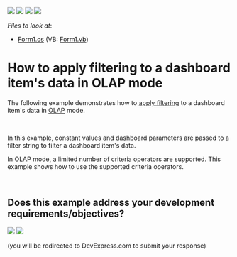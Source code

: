 <!-- default badges list -->
![](https://img.shields.io/endpoint?url=https://codecentral.devexpress.com/api/v1/VersionRange/128580707/13.2.8%2B)
[![](https://img.shields.io/badge/Open_in_DevExpress_Support_Center-FF7200?style=flat-square&logo=DevExpress&logoColor=white)](https://supportcenter.devexpress.com/ticket/details/E5148)
[![](https://img.shields.io/badge/📖_How_to_use_DevExpress_Examples-e9f6fc?style=flat-square)](https://docs.devexpress.com/GeneralInformation/403183)
[![](https://img.shields.io/badge/💬_Leave_Feedback-feecdd?style=flat-square)](#does-this-example-address-your-development-requirementsobjectives)
<!-- default badges end -->
<!-- default file list -->
*Files to look at*:

* [Form1.cs](./CS/Dashboard_OlapFiltering/Form1.cs) (VB: [Form1.vb](./VB/Dashboard_OlapFiltering/Form1.vb))
<!-- default file list end -->
# How to apply filtering to a dashboard item's data in OLAP mode


<p>The following example demonstrates how to <a href="http://documentation.devexpress.com/#Dashboard/CustomDocument15695">apply filtering</a> to a dashboard item's data in <a href="http://documentation.devexpress.com/#Dashboard/CustomDocument15707">OLAP</a> mode.</p>
<br />
<p>In this example, constant values and dashboard parameters are passed to a filter string to filter a dashboard item's data.</p>
<p>In OLAP mode, a limited number of criteria operators are supported. This example shows how to use the supported criteria operators.</p>

<br/>


<!-- feedback -->
## Does this example address your development requirements/objectives?

[<img src="https://www.devexpress.com/support/examples/i/yes-button.svg"/>](https://www.devexpress.com/support/examples/survey.xml?utm_source=github&utm_campaign=winforms-dashboard-filtering-in-olap-mode&~~~was_helpful=yes) [<img src="https://www.devexpress.com/support/examples/i/no-button.svg"/>](https://www.devexpress.com/support/examples/survey.xml?utm_source=github&utm_campaign=winforms-dashboard-filtering-in-olap-mode&~~~was_helpful=no)

(you will be redirected to DevExpress.com to submit your response)
<!-- feedback end -->
